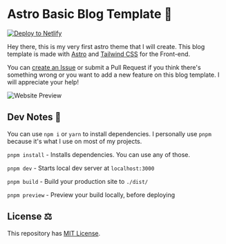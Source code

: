 # Astro Basic Blog Template 🚀

[![Deploy to Netlify](https://www.netlify.com/img/deploy/button.svg)](https://app.netlify.com/start/deploy?repository=https://github.com/lancerossdev/astro-basic-blog)

Hey there, this is my very first astro theme that I will create.
This blog template is made with [Astro](https://astro.build) and [Tailwind CSS](https://tailwindcss.com) for the Front-end.

You can [create an Issue](https://github.com/lancerossdev/astro-basic-blog/issues/new) or submit a Pull Request if you think there's something wrong or you want to add a new feature on this blog template. I will appreciate your help!

![Website Preview](https://user-images.githubusercontent.com/102563271/202830714-4604e247-e577-4954-a127-84b05e7509fa.png)

## Dev Notes 📝

You can use `npm i` or `yarn` to install dependencies. I personally use `pnpm` because it's what I use on most of my projects.

`pnpm install` - Installs dependencies. You can use any of those.

`pnpm dev` - Starts local dev server at `localhost:3000`

`pnpm build` - Build your production site to `./dist/`

`pnpm preview` - Preview your build locally, before deploying

## License ⚖️

This repository has [MIT License](https://github.com/lancerossdev/astro-basic-blog/blob/master/LICENSE).
